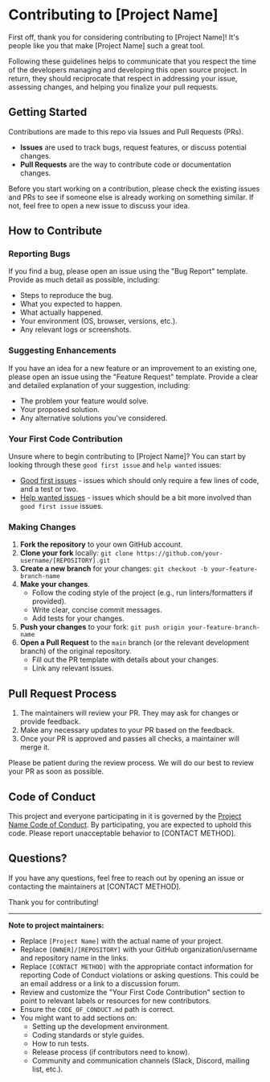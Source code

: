 # Contributing to [Project Name]

First off, thank you for considering contributing to [Project Name]! It's people like you that make [Project Name] such a great tool.

Following these guidelines helps to communicate that you respect the time of the developers managing and developing this open source project. In return, they should reciprocate that respect in addressing your issue, assessing changes, and helping you finalize your pull requests.

## Getting Started

Contributions are made to this repo via Issues and Pull Requests (PRs).
- **Issues** are used to track bugs, request features, or discuss potential changes.
- **Pull Requests** are the way to contribute code or documentation changes.

Before you start working on a contribution, please check the existing issues and PRs to see if someone else is already working on something similar. If not, feel free to open a new issue to discuss your idea.

## How to Contribute

### Reporting Bugs

If you find a bug, please open an issue using the "Bug Report" template. Provide as much detail as possible, including:
- Steps to reproduce the bug.
- What you expected to happen.
- What actually happened.
- Your environment (OS, browser, versions, etc.).
- Any relevant logs or screenshots.

### Suggesting Enhancements

If you have an idea for a new feature or an improvement to an existing one, please open an issue using the "Feature Request" template. Provide a clear and detailed explanation of your suggestion, including:
- The problem your feature would solve.
- Your proposed solution.
- Any alternative solutions you've considered.

### Your First Code Contribution

Unsure where to begin contributing to [Project Name]? You can start by looking through these `good first issue` and `help wanted` issues:
- [Good first issues](https://github.com/[OWNER]/[REPOSITORY]/labels/good%20first%20issue) - issues which should only require a few lines of code, and a test or two.
- [Help wanted issues](https://github.com/[OWNER]/[REPOSITORY]/labels/help%20wanted) - issues which should be a bit more involved than `good first issue` issues.

### Making Changes

1.  **Fork the repository** to your own GitHub account.
2.  **Clone your fork** locally: `git clone https://github.com/your-username/[REPOSITORY].git`
3.  **Create a new branch** for your changes: `git checkout -b your-feature-branch-name`
4.  **Make your changes**.
    *   Follow the coding style of the project (e.g., run linters/formatters if provided).
    *   Write clear, concise commit messages.
    *   Add tests for your changes.
5.  **Push your changes** to your fork: `git push origin your-feature-branch-name`
6.  **Open a Pull Request** to the `main` branch (or the relevant development branch) of the original repository.
    *   Fill out the PR template with details about your changes.
    *   Link any relevant issues.

## Pull Request Process

1.  The maintainers will review your PR. They may ask for changes or provide feedback.
2.  Make any necessary updates to your PR based on the feedback.
3.  Once your PR is approved and passes all checks, a maintainer will merge it.

Please be patient during the review process. We will do our best to review your PR as soon as possible.

## Code of Conduct

This project and everyone participating in it is governed by the [Project Name Code of Conduct](./CODE_OF_CONDUCT.md). By participating, you are expected to uphold this code. Please report unacceptable behavior to [CONTACT METHOD].

## Questions?

If you have any questions, feel free to reach out by opening an issue or contacting the maintainers at [CONTACT METHOD].

Thank you for contributing!

---
**Note to project maintainers:**
*   Replace `[Project Name]` with the actual name of your project.
*   Replace `[OWNER]/[REPOSITORY]` with your GitHub organization/username and repository name in the links.
*   Replace `[CONTACT METHOD]` with the appropriate contact information for reporting Code of Conduct violations or asking questions. This could be an email address or a link to a discussion forum.
*   Review and customize the "Your First Code Contribution" section to point to relevant labels or resources for new contributors.
*   Ensure the `CODE_OF_CONDUCT.md` path is correct.
*   You might want to add sections on:
    *   Setting up the development environment.
    *   Coding standards or style guides.
    *   How to run tests.
    *   Release process (if contributors need to know).
    *   Community and communication channels (Slack, Discord, mailing list, etc.).
